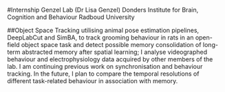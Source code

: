 #Internship
Genzel Lab (Dr Lisa Genzel)
Donders Institute for Brain, Cognition and Behaviour
Radboud University

##Object Space Tracking
utilising animal pose estimation pipelines, DeepLabCut and SimBA, to track grooming behaviour in rats in an open-field object space task and detect possible memory consolidation of long-term abstracted memory after spatial learning; I analyse videographed behaviour and electrophysiology data acquired by other members of the lab. I am continuing previous work on synchronisation and behaviour tracking. In the future, I plan to compare the temporal resolutions of different task-related behaviour in association with memory.
